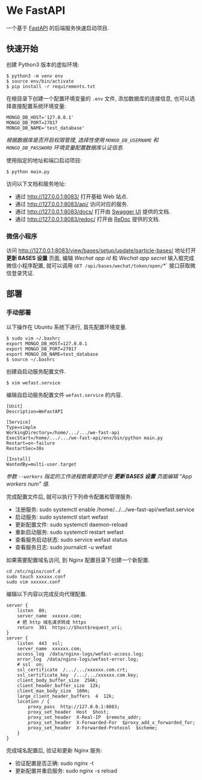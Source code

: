 # We FastAPI

一个基于 [FastAPI](https://fastapi.tiangolo.com/) 的后端服务快速启动项目.

## 快速开始

创建 Python3 版本的虚拟环境:

```shell
$ python3 -m venv env
$ source env/bin/activate
$ pip install -r requirements.txt
```

在根目录下创建一个配置环境变量的 `.env` 文件, 添加数据库的连接信息, 也可以选择直接配置系统环境变量:

```shell
MONGO_DB_HOST='127.0.0.1'
MONGO_DB_PORT=27017
MONGO_DB_NAME='test_database'
```

*根据数据库是否开启权限管理, 选择性使用 `MONGO_DB_USERNAME` 和 `MONGO_DB_PASSWORD` 环境变量配置数据库认证信息.*

使用指定的地址和端口启动项目:

```shell
$ python main.py
```

访问以下文档和服务地址:

- 通过 http://127.0.0.1:8083/ 打开基础 Web 站点.
- 通过 http://127.0.0.1:8083/api/ 访问对应的服务.
- 通过 http://127.0.0.1:8083/docs/ 打开由 [Swagger UI](https://github.com/swagger-api/swagger-ui) 提供的文档.
- 通过 http://127.0.0.1:8083/redoc/ 打开由 [ReDoc](https://github.com/Rebilly/ReDoc) 提供的文档.

### 微信小程序

访问 http://127.0.0.1:8083/view/bases/setup/update/particle-bases/ 地址打开 **更新 BASES 设置** 页面, 编辑 *Wechat app id* 和 *Wechat app secret* 输入框完成微信小程序配置, 就可以调用 `GET /api/bases/wechat/token/open/`*` 接口获取微信登录凭证.

## 部署

### 手动部署

以下操作在 Ubuntu 系统下进行, 首先配置环境变量.

```shell
$ sudo vim ~/.bashrc
export MONGO_DB_HOST=127.0.0.1
export MONGO_DB_PORT=27017
export MONGO_DB_NAME=test_database
$ source ~/.bashrc
```

创建自启动服务配置文件.

```shell
$ vim wefast.service
```

编辑自启动服务配置文件 `wefast.service` 的内容.

```shell
[Unit]
Description=WeFastAPI

[Service]
Type=simple
WorkingDirectory=/home/.../.../we-fast-api
ExecStart=/home/.../.../we-fast-api/env/bin/python main.py
Restart=on-failure
RestartSec=30s

[Install]
WantedBy=multi-user.target
```

*参数 `--workers` 指定的工作进程数需要同步在 **更新 BASES 设置** 页面编辑 "App workers num" 值.*

完成配置文件后, 就可以执行下列命令配置和管理服务:

- 注册服务: sudo systemctl enable /home/.../.../we-fast-api/wefast.service
- 启动服务: sudo systemctl start wefast
- 更新配置文件: sudo systemctl daemon-reload
- 重新启动服务: sudo systemctl restart wefast
- 查看服务启动状态: sudo service wefast status
- 查看服务日志: sudo journalctl -u wefast

如果需要配置域名访问, 到 Nginx 配置目录下创建一个新配置.

```shell
cd /etc/nginx/conf.d
sudo touch xxxxxx.conf
sudo vim xxxxxx.conf
```

编辑以下内容以完成反向代理配置.

```shell
server {
    listen  80;
    server_name  xxxxxx.com;
    # 把 http 域名请求转成 https
    return  301  https://$host$request_uri;
}
server {
    listen  443  ssl;
    server_name  xxxxxx.com;
    access_log  /data/nginx-logs/wefast-access.log;
    error_log  /data/nginx-logs/wefast-error.log;
    # ssl  on;
    ssl_certificate  /.../.../xxxxxx.com.crt;
    ssl_certificate_key  /.../.../xxxxxx.com.key;
    client_body_buffer_size  256K;
    client_header_buffer_size  12k;
    client_max_body_size  100m;
    large_client_header_buffers  4  12k;
    location / {
        proxy_pass  http://127.0.0.1:8083;
        proxy_set_header  Host  $host;
        proxy_set_header  X-Real-IP  $remote_addr;
        proxy_set_header  X-Forwarded-For  $proxy_add_x_forwarded_for;
        proxy_set_header  X-Forwarded-Protocol  $scheme;
    }
}
```

完成域名配置后, 验证和更新 Nginx 服务:

- 验证配置是否正确: sudo nginx -t
- 更新配置并重启服务: sudo nginx -s reload

